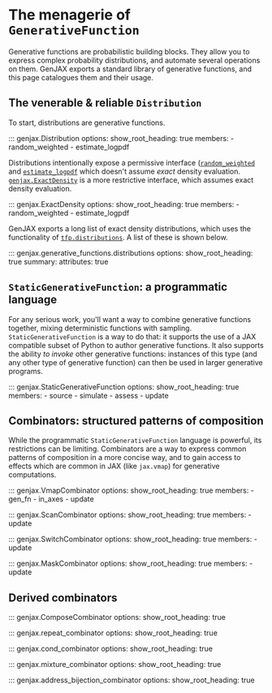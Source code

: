 # The menagerie of `GenerativeFunction`
Generative functions are probabilistic building blocks. They allow you to express complex probability distributions, and automate several operations on them. GenJAX exports a standard library of generative functions, and this page catalogues them and their usage.
## The venerable & reliable `Distribution`

To start, distributions are generative functions.

::: genjax.Distribution
    options:
        show_root_heading: true
        members:
          - random_weighted
          - estimate_logpdf

Distributions intentionally expose a permissive interface ([`random_weighted`](generative_functions.md#genjax.Distribution.random_weighted) and [`estimate_logpdf`](generative_functions.md#genjax.Distribution.estimate_logpdf) which doesn't assume _exact_ density evaluation. [`genjax.ExactDensity`](generative_functions.md#genjax.ExactDensity) is a more restrictive interface, which assumes exact density evaluation.

::: genjax.ExactDensity
    options:
        show_root_heading: true
        members:
          - random_weighted
          - estimate_logpdf

GenJAX exports a long list of exact density distributions, which uses the functionality of [`tfp.distributions`](https://www.tensorflow.org/probability/api_docs/python/tfp/distributions). A list of these is shown below.

::: genjax.generative_functions.distributions
    options:
        show_root_heading: true
        summary:
          attributes: true

## `StaticGenerativeFunction`: a programmatic language

For any serious work, you'll want a way to combine generative functions together, mixing deterministic functions with sampling. `StaticGenerativeFunction` is a way to do that: it supports the use of a JAX compatible subset of Python to author generative functions. It also supports the ability _to invoke_ other generative functions: instances of this type (and any other type of generative function) can then be used in larger generative programs.

::: genjax.StaticGenerativeFunction
    options:
        show_root_heading: true
        members:
        - source
        - simulate
        - assess
        - update

## Combinators: structured patterns of composition

While the programmatic `StaticGenerativeFunction` language is powerful, its restrictions can be limiting. Combinators are a way to express common patterns of composition in a more concise way, and to gain access to effects which are common in JAX (like `jax.vmap`) for generative computations.

::: genjax.VmapCombinator
    options:
        show_root_heading: true
        members:
        - gen_fn
        - in_axes
        - update

::: genjax.ScanCombinator
    options:
        show_root_heading: true
        members:
        - update

::: genjax.SwitchCombinator
    options:
        show_root_heading: true
        members:
        - update

::: genjax.MaskCombinator
    options:
        show_root_heading: true
        members:
        - update

## Derived combinators


::: genjax.ComposeCombinator
    options:
        show_root_heading: true

::: genjax.repeat_combinator
    options:
        show_root_heading: true

::: genjax.cond_combinator
    options:
        show_root_heading: true

::: genjax.mixture_combinator
    options:
        show_root_heading: true

::: genjax.address_bijection_combinator
    options:
        show_root_heading: true
